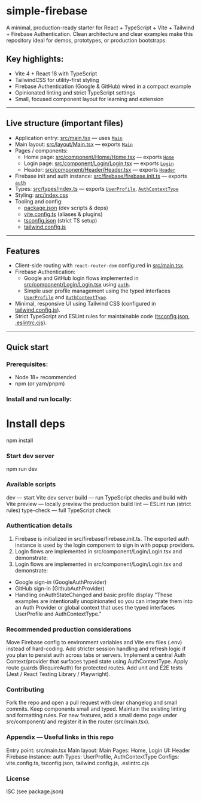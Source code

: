 # simple-firebase

A minimal, production-ready starter for React + TypeScript + Vite + Tailwind + Firebase Authentication. Clean architecture and clear examples make this repository ideal for demos, prototypes, or production bootstraps.

## Key highlights:

- Vite 4 + React 18 with TypeScript
- TailwindCSS for utility-first styling
- Firebase Authentication (Google & GitHub) wired in a compact example
- Opinionated linting and strict TypeScript settings
- Small, focused component layout for learning and extension

---

## Live structure (important files)

- Application entry: [src/main.tsx](src/main.tsx) — uses [`Main`](src/layout/Main.tsx)
- Main layout: [src/layout/Main.tsx](src/layout/Main.tsx) — exports [`Main`](src/layout/Main.tsx)
- Pages / components:
  - Home page: [src/component/Home/Home.tsx](src/component/Home/Home.tsx) — exports [`Home`](src/component/Home/Home.tsx)
  - Login page: [src/component/Login/Login.tsx](src/component/Login/Login.tsx) — exports [`Login`](src/component/Login/Login.tsx)
  - Header: [src/component/Header/Header.tsx](src/component/Header/Header.tsx) — exports [`Header`](src/component/Header/Header.tsx)
- Firebase init and auth instance: [src/firebase/firebase.init.ts](src/firebase/firebase.init.ts) — exports [`auth`](src/firebase/firebase.init.ts)
- Types: [src/types/index.ts](src/types/index.ts) — exports [`UserProfile`](src/types/index.ts), [`AuthContextType`](src/types/index.ts)
- Styling: [src/index.css](src/index.css)
- Tooling and config:
  - [package.json](package.json) (dev scripts & deps)
  - [vite.config.ts](vite.config.ts) (aliases & plugins)
  - [tsconfig.json](tsconfig.json) (strict TS setup)
  - [tailwind.config.js](tailwind.config.js)

---

## Features

- Client-side routing with `react-router-dom` configured in [src/main.tsx](src/main.tsx).
- Firebase Authentication:
  - Google and GitHub login flows implemented in [src/component/Login/Login.tsx](src/component/Login/Login.tsx) using [`auth`](src/firebase/firebase.init.ts).
  - Simple user profile management using the typed interfaces [`UserProfile`](src/types/index.ts) and [`AuthContextType`](src/types/index.ts).
- Minimal, responsive UI using Tailwind CSS (configured in [tailwind.config.js](tailwind.config.js)).
- Strict TypeScript and ESLint rules for maintainable code ([tsconfig.json](tsconfig.json), [.eslintrc.cjs](.eslintrc.cjs)).

---

## Quick start

### Prerequisites:

- Node 18+ recommended
- npm (or yarn/pnpm)

### Install and run locally:

# Install deps

npm install

### Start dev server

npm run dev

### Available scripts

dev — start Vite dev server
build — run TypeScript checks and build with Vite
preview — locally preview the production build
lint — ESLint run (strict rules)
type-check — full TypeScript check

### Authentication details

1. Firebase is initialized in src/firebase/firebase.init.ts. The exported auth instance is used by the login component to sign in with popup providers.
2. Login flows are implemented in src/component/Login/Login.tsx and demonstrate:
3. Login flows are implemented in src/component/Login/Login.tsx and demonstrate:

- Google sign-in (GoogleAuthProvider)
- GitHub sign-in (GithubAuthProvider)
- Handling onAuthStateChanged and basic profile display
  "These examples are intentionally unopinionated so you can integrate them into an Auth Provider or global context that uses the typed interfaces UserProfile and AuthContextType."

### Recommended production considerations

Move Firebase config to environment variables and Vite env files (.env) instead of hard-coding.
Add stricter session handling and refresh logic if you plan to persist auth across tabs or servers.
Implement a central Auth Context/provider that surfaces typed state using AuthContextType.
Apply route guards (RequireAuth) for protected routes.
Add unit and E2E tests (Jest / React Testing Library / Playwright).

### Contributing

Fork the repo and open a pull request with clear changelog and small commits.
Keep components small and typed. Maintain the existing linting and formatting rules.
For new features, add a small demo page under src/component/ and register it in the router (src/main.tsx).

### Appendix — Useful links in this repo

Entry point: src/main.tsx
Main layout: Main
Pages: Home, Login
UI: Header
Firebase instance: auth
Types: UserProfile, AuthContextType
Configs: vite.config.ts, tsconfig.json, tailwind.config.js, .eslintrc.cjs

### License

ISC (see package.json)
